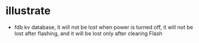 # illustrate

* fdb kv database, it will not be lost when power is turned off, it will not be lost after flashing, and it will be lost only after clearing Flash
